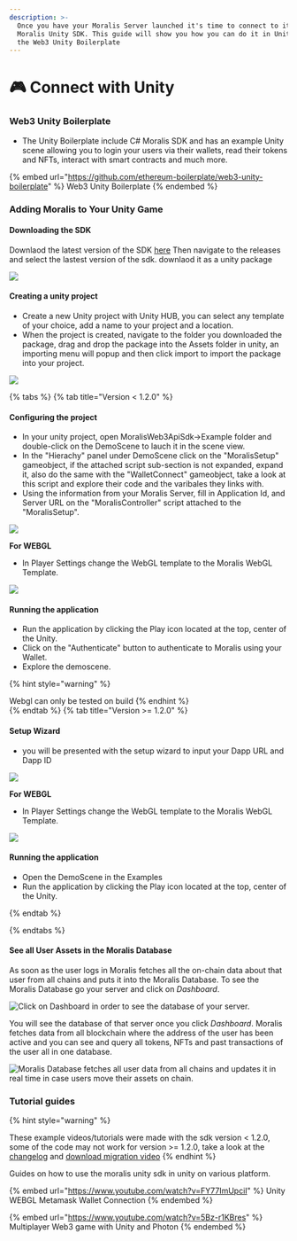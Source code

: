 ```yaml
---
description: >-
  Once you have your Moralis Server launched it's time to connect to it via the
  Moralis Unity SDK. This guide will show you how you can do it in Unity with
  the Web3 Unity Boilerplate
---
```


# 🎮 Connect with Unity

### Web3 Unity Boilerplate

- The Unity Boilerplate include C# Moralis SDK and has an example Unity scene allowing you to login your users via their wallets, read their tokens and NFTs, interact with smart contracts and much more.

{% embed url="https://github.com/ethereum-boilerplate/web3-unity-boilerplate" %}
Web3 Unity Boilerplate
{% endembed %}

### Adding Moralis to Your Unity Game

#### Downloading the SDK

Downlaod the latest version of the SDK [here](https://github.com/ethereum-boilerplate/web3-unity-boilerplate) Then navigate to the releases and select the lastest version of the sdk. downlaod it as a unity package

![](../../.gitbook/assets/downloadtheunitysdk.gif)

#### Creating a unity project

- Create a new Unity project with Unity HUB, you can select any template of your choice, add a name to your project and a location.
- When the project is created, navigate to the folder you downloaded the package, drag and drop the package into the Assets folder in unity, an importing menu will popup and then click import to import the package into your project.

![](../../.gitbook/assets/importingthesdk.gif)

{% tabs %}
{% tab title="Version < 1.2.0" %}

#### Configuring the project

- In your unity project, open MoralisWeb3ApiSdk->Example folder and double-click on the DemoScene to lauch it in the scene view.
- In the "Hierachy" panel under DemoScene click on the "MoralisSetup" gameobject, if the attached script sub-section is not expanded, expand it, also do the same with the "WalletConnect" gameobject, take a look at this script and explore their code and the varibales they links with.
- Using the information from your Moralis Server, fill in Application Id, and Server URL on the "MoralisController" script attached to the "MoralisSetup".

![](../../.gitbook/assets/addingserverkeys.gif)

**For WEBGL**

- In Player Settings change the WebGL template to the Moralis WebGL Template.

![](../../.gitbook/assets/buildingforwebgl.gif)

#### Running the application

- Run the application by clicking the Play icon located at the top, center of the Unity.
- Click on the "Authenticate" button to authenticate to Moralis using your Wallet.
- Explore the demoscene.

{% hint style="warning" %}

Webgl can only be tested on build
{% endhint %}
<br/>
{% endtab %}
{% tab title="Version >= 1.2.0" %}

#### Setup Wizard

- you will be presented with the setup wizard to input your Dapp URL and Dapp ID

![](../../.gitbook/assets/moralis-unity-boilerplate_2.gif)

**For WEBGL**

- In Player Settings change the WebGL template to the Moralis WebGL Template.

![](../../.gitbook/assets/buildingforwebgl.gif)

#### Running the application

- Open the DemoScene in the Examples
- Run the application by clicking the Play icon located at the top, center of the Unity.

{% endtab %}

{% endtabs %}

#### See all User Assets in the Moralis Database

As soon as the user logs in Moralis fetches all the on-chain data about that user from all chains and puts it into the Moralis Database. To see the Moralis Database go your server and click on _Dashboard_.

![Click on Dashboard in order to see the database of your server.](<../../.gitbook/assets/Screenshot 2021-10-15 at 18.38.52.png>)

You will see the database of that server once you click _Dashboard_. Moralis fetches data from all blockchain where the address of the user has been active and you can see and query all tokens, NFTs and past transactions of the user all in one database.

![Moralis Database fetches all user data from all chains and updates it in real time in case users move their assets on chain.](<../../.gitbook/assets/Screenshot 2021-10-15 at 18.44.04 (1).png>)

### Tutorial guides

{% hint style="warning" %}

These example videos/tutorials were made with the sdk version < 1.2.0, some of the code may not work for version >= 1.2.0, take a look at the [changelog](https://github.com/ethereum-boilerplate/web3-unity-boilerplate/releases/tag/v1.2.0) and [download migration video](https://cdn.discordapp.com/attachments/918645175562145822/978328925753208904/MigrateToV120.mp4)
{% endhint %}

Guides on how to use the moralis unity sdk in unity on various platform.

{% embed url="https://www.youtube.com/watch?v=FY77ImUpciI" %}
Unity WEBGL Metamask Wallet Connection
{% endembed %}

{% embed url="https://www.youtube.com/watch?v=5Bz-r1KBres" %}
Multiplayer Web3 game with Unity and Photon
{% endembed %}
